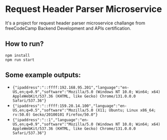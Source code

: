 # Request Header Parser Microservice

It's a project for request header parser microservice challange from freeCodeCamp Backend Development and APIs certification.

## How to run?
```
npm install
npm run start
```

## Some example outputs:
* `{"ipaddress":"::ffff:192.168.95.201","language":"en-US,en;q=0.9","software":"Mozilla/5.0 (Windows NT 10.0; Win64; x64) AppleWebKit/537.36 (KHTML, like Gecko) Chrome/131.0.0.0 Safari/537.36"}`
* `{"ipaddress":"::ffff:159.20.14.100","language":"en-US,en;q=0.5","software":"Mozilla/5.0 (X11; Ubuntu; Linux x86_64; rv:50.0) Gecko/20100101 Firefox/50.0"}`
* `{"ipaddress":"::1","language":"en-US,en;q=0.9","software":"Mozilla/5.0 (Windows NT 10.0; Win64; x64) AppleWebKit/537.36 (KHTML, like Gecko) Chrome/131.0.0.0 Safari/537.36"}`
